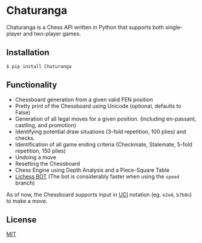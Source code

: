 # Chaturanga

Chaturanga is a Chess API written in Python that supports both single-player and two-player games.

## Installation

```
$ pip install Chaturanga
```

## Functionality

* Chessboard generation from a given valid FEN position
* Pretty print of the Chessboard using Unicode (optional, defaults to False)
* Generation of all legal moves for a given position. (including en-passant, castling, and promotion)
* Identifying potential draw situations (3-fold repetition, 100 plies) and checks.
* Identification of all game ending criteria (Checkmate, Stalemate, 5-fold repetition, 150 plies)
* Undoing a move
* Resetting the Chessboard
* Chess Engine using Depth Analysis and a Piece-Square Table
* [Lichess BOT](https://lichess.org/@/SultanKhan2) (The bot is considerably faster when using the `speed` branch)

As of now, the Chessboard supports input in [UCI](https://www.shredderchess.com/chess-info/features/uci-universal-chess-interface.html) notation (eg. `e2e4`, `b7b8n`) to make a move.

## License

[MIT](LICENSE)
